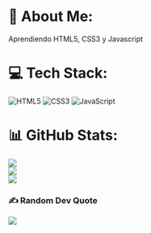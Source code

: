 # 💫 About Me:
Aprendiendo HTML5, CSS3 y Javascript

# 💻 Tech Stack:
![HTML5](https://img.shields.io/badge/html5-%23E34F26.svg?style=plastic&logo=html5&logoColor=white) 
![CSS3](https://img.shields.io/badge/css3-%231572B6.svg?style=plastic&logo=css3&logoColor=white) 
![JavaScript](https://img.shields.io/badge/javascript-%23323330.svg?style=plastic&logo=javascript&logoColor=%23F7DF1E)

# 📊 GitHub Stats:
![](https://github-readme-stats.vercel.app/api?username=andres-loz&theme=dark&hide_border=false&include_all_commits=true&count_private=true)<br/>
![](https://github-readme-streak-stats.herokuapp.com/?user=andres-loz&theme=dark&hide_border=false)<br/>
![](https://github-readme-stats.vercel.app/api/top-langs/?username=andres-loz&theme=dark&hide_border=false&include_all_commits=true&count_private=true&layout=compact)

### ✍️ Random Dev Quote
![](https://quotes-github-readme.vercel.app/api?type=horizontal&theme=radical)
